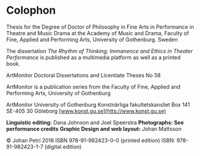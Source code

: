 # Colophon
Thesis for the Degree of Doctor of Philosophy in Fine Arts in Performance in Theatre and Music Drama at the Academy of Music and Drama, Faculty of Fine, Applied and Performing Arts, University of Gothenburg. Sweden

The dissertation *The Rhythm of Thinking; Immanence and Ethics in Theater Performance* is published as a multimedia platform as well as a printed book.

ArtMonitor Doctoral Dissertations and Licentiate Theses No 58

ArtMonitor is a publication series from the Faculty of Fine, Applied and Performing Arts, University of Gothenburg

ArtMonitor
University of Gothenburg
Konstnärliga fakultetskansliet
Box 141
SE-405 30 Göteborg
[www.konst.gu.se](htts://www.konst.gu.se)

**Linguistic editing:** Dana Johnson and Joel Speerstra
**Photographs: See performance credits**
**Graphic Design and web layout:** Johan Mattsson

© Johan Petri 2016
ISBN 978-91-982423-0-0 (printed edition)
ISBN: 978-91-982423-1-7 (digital edition)
